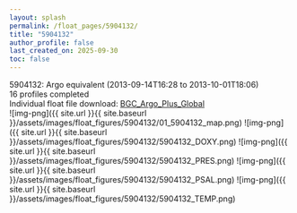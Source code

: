 ```yaml
---
layout: splash
permalink: /float_pages/5904132/
title: "5904132"
author_profile: false
last_created_on: 2025-09-30
toc: false
---
```

 
5904132: Argo equivalent (2013-09-14T16:28 to 2013-10-01T18:06)\
16 profiles completed\
Individual float file download: [BGC_Argo_Plus_Global](https://ftp.soest.hawaii.edu/bgc_argo_plus/Individual_Floats/outliers_removed/5904132_Sprof_processed.nc)\
![img-png]({{ site.url }}{{ site.baseurl }}/assets/images/float_figures/5904132/01_5904132_map.png)
![img-png]({{ site.url }}{{ site.baseurl }}/assets/images/float_figures/5904132/5904132_DOXY.png)
![img-png]({{ site.url }}{{ site.baseurl }}/assets/images/float_figures/5904132/5904132_PRES.png)
![img-png]({{ site.url }}{{ site.baseurl }}/assets/images/float_figures/5904132/5904132_PSAL.png)
![img-png]({{ site.url }}{{ site.baseurl }}/assets/images/float_figures/5904132/5904132_TEMP.png)
